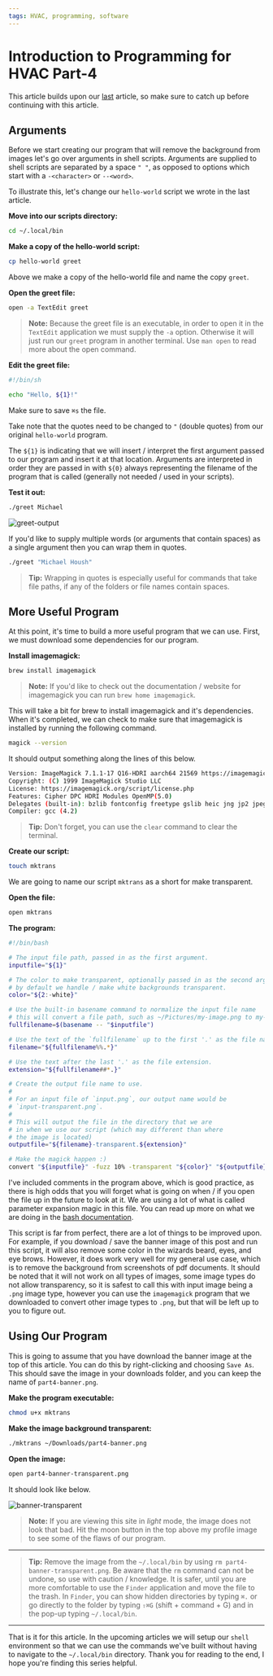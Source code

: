 ```yaml
---
tags: HVAC, programming, software
---
```


# Introduction to Programming for HVAC Part-4

This article builds upon our [last](https://mhoush.com/posts/introduction-to-programming-for-hvac-3/) article, so make sure to catch up
before continuing with this article.

## Arguments

Before we start creating our program that will remove the background from images let's go over arguments in shell scripts. Arguments are
supplied to shell scripts are separated by a space `" "`, as opposed to options which start with a `-<character>` or `--<word>`.

To illustrate this, let's change our `hello-world` script we wrote in the last article.

**Move into our scripts directory:**

```bash
cd ~/.local/bin
```

**Make a copy of the hello-world script:**

```bash
cp hello-world greet
```

Above we make a copy of the hello-world file and name the copy `greet`.

**Open the greet file:**

```bash
open -a TextEdit greet
```

> **Note:** Because the greet file is an executable, in order to open it in the `TextEdit` application we must supply the `-a` option.
> Otherwise it will just run our `greet` program in another terminal. Use `man open` to read more about the open command.

**Edit the greet file:**

```bash
#!/bin/sh

echo "Hello, ${1}!"
```

Make sure to save `⌘s` the file.

Take note that the quotes need to be changed to `"` (double quotes) from our original `hello-world` program.

The `${1}` is indicating that we will insert / interpret the first argument passed to our program and insert it at that location. Arguments
are interpreted in order they are passed in with `${0}` always representing the filename of the program that is called (generally not needed
/ used in your scripts).

**Test it out:**

```bash
./greet Michael
```

![greet-output](/articles/images/2023-09-26-greet-output.png)

If you'd like to supply multiple words (or arguments that contain spaces) as a single argument then you can wrap them in quotes.

```bash
./greet "Michael Housh"
```

> **Tip:** Wrapping in quotes is especially useful for commands that take file paths, if any of the folders or file names contain spaces.

## More Useful Program

At this point, it's time to build a more useful program that we can use. First, we must download some dependencies for our program.

**Install imagemagick:**

```bash
brew install imagemagick
```

> **Note:** If you'd like to check out the documentation / website for imagemagick you can run `brew home imagemagick`.

This will take a bit for brew to install imagemagick and it's dependencies. When it's completed, we can check to make sure that imagemagick
is installed by running the following command.

```bash
magick --version
```

It should output something along the lines of this below.

```bash
Version: ImageMagick 7.1.1-17 Q16-HDRI aarch64 21569 https://imagemagick.org
Copyright: (C) 1999 ImageMagick Studio LLC
License: https://imagemagick.org/script/license.php
Features: Cipher DPC HDRI Modules OpenMP(5.0)
Delegates (built-in): bzlib fontconfig freetype gslib heic jng jp2 jpeg jxl lcms lqr ltdl lzma openexr png ps raw tiff webp xml zlib
Compiler: gcc (4.2)
```

> **Tip:** Don't forget, you can use the `clear` command to clear the terminal.

**Create our script:**

```bash
touch mktrans
```

We are going to name our script `mktrans` as a short for make transparent.

**Open the file:**

```bash
open mktrans
```

**The program:**

```bash
#!/bin/bash

# The input file path, passed in as the first argument.
inputfile="${1}"

# The color to make transparent, optionally passed in as the second argument.
# by default we handle / make white backgrounds transparent.
color="${2:-white}"

# Use the built-in basename command to normalize the input file name
# this will convert a file path, such as ~/Pictures/my-image.png to my-image.png.
fullfilename=$(basename -- "$inputfile")

# Use the text of the `fullfilename` up to the first '.' as the file name.
filename="${fullfilename%%.*}"

# Use the text after the last '.' as the file extension.
extension="${fullfilename##*.}"

# Create the output file name to use.
#
# For an input file of `input.png`, our output name would be
# `input-transparent.png`.
#
# This will output the file in the directory that we are
# in when we use our script (which may different than where
# the image is located)
outputfile="${filename}-transparent.${extension}"

# Make the magick happen :)
convert "${inputfile}" -fuzz 10% -transparent "${color}" "${outputfile}"

```

I've included comments in the program above, which is good practice, as there is high odds that you will forget what is going on when / if
you open the file up in the future to look at it. We are using a lot of what is called parameter expansion magic in this file. You can read
up more on what we are doing in the [bash documentation](https://www.gnu.org/software/bash/manual/html_node/Shell-Parameter-Expansion.html).

This script is far from perfect, there are a lot of things to be improved upon. For example, if you download / save the banner image of this
post and run this script, it will also remove some color in the wizards beard, eyes, and eye brows. However, it does work very well for my
general use case, which is to remove the background from screenshots of pdf documents. It should be noted that it will not work on all types
of images, some image types do not allow transparency, so it is safest to call this with input image being a `.png` image type, however you
can use the `imagemagick` program that we downloaded to convert other image types to `.png`, but that will be left up to you to figure out.

## Using Our Program

This is going to assume that you have download the banner image at the top of this article. You can do this by right-clicking and choosing
`Save As`. This should save the image in your downloads folder, and you can keep the name of `part4-banner.png`.

**Make the program executable:**

```bash
chmod u+x mktrans
```

**Make the image background transparent:**

```bash
./mktrans ~/Downloads/part4-banner.png
```

**Open the image:**

```bash
open part4-banner-transparent.png
```

It should look like below.

![banner-transparent](/articles/images/2023-09-26-part4-banner-transparent.png)

> **Note:** If you are viewing this site in _light_ mode, the image does not look that bad. Hit the moon button in the top above my profile
> image to see some of the flaws of our program.

---

> **Tip:** Remove the image from the `~/.local/bin` by using `rm part4-banner-transparent.png`. Be aware that the `rm` command can not be
> undone, so use with caution / knowledge. It is safer, until you are more comfortable to use the `Finder` application and move the file to
> the trash. In `Finder`, you can show hidden directories by typing `⌘.` or go directly to the folder by typing `⇧⌘G` (shift + command + G)
> and in the pop-up typing `~/.local/bin`.

---

That is it for this article. In the upcoming articles we will setup our `shell` environment so that we can use the commands we've built
without having to navigate to the `~/.local/bin` directory. Thank you for reading to the end, I hope you're finding this series helpful.
